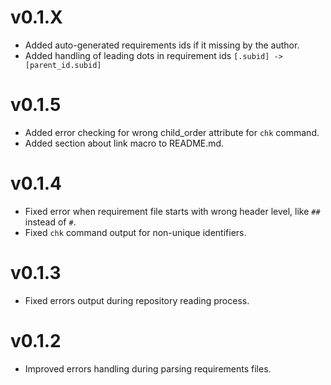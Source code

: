 # v0.1.X
* Added auto-generated requirements ids if it missing by the author.
* Added handling of leading dots in requirement ids `[.subid] -> [parent_id.subid]`

# v0.1.5
* Added error checking for wrong child_order attribute for `chk` command.
* Added section about link macro to README.md.

# v0.1.4
* Fixed error when requirement file starts with wrong header level, like `##` instead of `#`.
* Fixed `chk` command output for non-unique identifiers.

# v0.1.3
* Fixed errors output during repository reading process.

# v0.1.2
* Improved errors handling during parsing requirements files.

